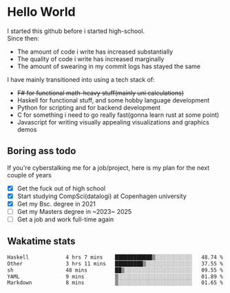 # Hello World

I started this github before i started high-school.  
Since then:
- The amount of code i write has increased substantially
- The quality of code i write has increased marginally
- The amount of swearing in my commit logs has stayed the same

I have mainly transitioned into using a tech stack of:
- ~~F# for functional math-heavy stuff(mainly uni calculations)~~
- Haskell for functional stuff, and some hobby language development
- Python for scripting and for backend development
- C for something i need to go really fast(gonna learn rust at some point)
- Javascript for writing visually appealing visualizations and graphics demos

## Boring ass todo
If you're cyberstalking me for a job/project, here is my plan for the next couple of years
- [x] Get the fuck out of high school
- [x] Start studying CompSci(datalogi) at Copenhagen university
- [x] Get my Bsc. degree in 2021
- [ ] Get my Masters degree in ~2023~ 2025
- [ ] Get a job and work full-time again

## Wakatime stats
<!--START_SECTION:waka-->

```txt
Haskell            4 hrs 7 mins    ████████████▒░░░░░░░░░░░░   48.74 %
Other              3 hrs 11 mins   █████████▒░░░░░░░░░░░░░░░   37.55 %
sh                 48 mins         ██▒░░░░░░░░░░░░░░░░░░░░░░   09.55 %
YAML               9 mins          ▒░░░░░░░░░░░░░░░░░░░░░░░░   01.89 %
Markdown           8 mins          ▒░░░░░░░░░░░░░░░░░░░░░░░░   01.65 %
```

<!--END_SECTION:waka-->
